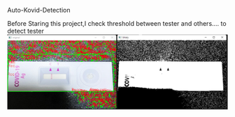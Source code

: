 Auto-Kovid-Detection

Before Staring this project,I check threshold between tester and others.... to detect tester
![pre_test IMG](https://github.com/Park-jaehyeon02/Auto-Kovid-Detection/blob/master/resource/pre_test.png)
